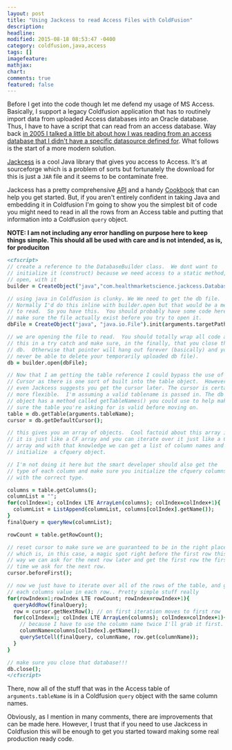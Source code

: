 ```yaml
---
layout: post
title: "Using Jackcess to read Access Files with ColdFusion"
description:
headline:
modified: 2015-08-18 08:53:47 -0400
category: coldfusion,java,access
tags: []
imagefeature:
mathjax:
chart:
comments: true
featured: false
---
```

Before I get into the code though let me defend my usage of MS Access.  Basically, I support a legacy Coldfusion application that has to routinely import data from uploaded Access databases into an Oracle database.  Thus, I have to have a script that can read from an access database.  Way back [in 2005 I talked a little bit about how I was reading from an access database that I didn't have a specific datasource defined for](/2005/11/model-glue-waist-deep.html).  What follows is the start of a more modern solution.


[Jackcess](http://jackcess.sourceforge.net/) is a cool Java library that gives you access to Access.  It's at sourceforge which is a problem of sorts but fortunately the download for this is just a `JAR` file and it seems to be contaminate free.

Jackcess has a pretty comprehensive [API](http://jackcess.sourceforge.net/apidocs/index.html) and a handy [Cookbook](http://jackcess.sourceforge.net/cookbook.html) that can help you get started.  But, if you aren't entirely confident in taking Java and embedding it in Coldfusion I'm going to show you the simplest bit of code you might need to read in all the rows from an Access table and putting that information into a Coldfusion `query` object.

**NOTE: I am not including any error handling on purpose here to keep things simple.  This should all be used with care and is not intended, as is, for produciton**

```cfm
<cfscript>
// create a reference to the DatabaseBuilder class.  We dont want to
// initialize it (construct) because we need access to a static method,
// open, with it
builder = CreateObject("java","com.healthmarketscience.jackcess.DatabaseBuilder");

// using java in Coldfusion is clunky. We We need to get the db file.
// Normally I'd do this inline with builder.open but that would be a mess
// to read.  So you have this.  You should probably have some code here to
// make sure the file actually exist before you try to open it.
dbFile = CreateObject("java", "java.io.File").init(arguments.targetPath);

// we are opening the file to read.  You should totally wrap all code after
// this in a try catch and make sure, in the finally, that you close the
// db.  Otherwise that pointer will hang out forever (basically) and you'll
// never be able to delete your temporarily uploaded db file).
db = builder.open(dbFile);

// Now that I am getting the table reference I could bypass the use of a
// Cursor as there is one sort of built into the table object.  However,
// even Jackcess suggests you get the cursor later. The cursor is certainly
// more flexible.  I'm assuming a valid tablename is passed in. The db
// object has a method called getTableNames() you could use to help make
// sure the table you're asking for is valid before moving on.
table = db.getTable(arguments.tableName);
cursor = db.getDefaultCursor();

// this gives you an array of objects.  Cool factoid about this array is
// it is just like a CF array and you can iterate over it just like a CF
// array and with that knowledge we can get a list of column names and
// initialize  a cfquery object.

// I'm not doing it here but the smart developer should also get the
// type of each column and make sure you initialize the cfquery columns
// with the correct type.

columns = table.getColumns();
columnList = "";
for(colIndex=1; colIndex LTE ArrayLen(columns); colIndex=colIndex+1){
  columnList = ListAppend(columnList, columns[colIndex].getName());
}
finalQuery = queryNew(columnList);

rowCount = table.getRowCount();

// reset cursor to make sure we are guaranteed to be in the right place.
// which is, in this case, a magic spot right before the first row this
// way we can ask for the next row later and get the first row the first
// time we ask for the next row.
cursor.beforeFirst();

// now we just have to iterate over all of the rows of the table, and get
// each columns value in each row.. Pretty simple stuff really
for(rowIndex=1;rowIndex LTE rowCount; rowIndex=rowIndex+1){
  queryAddRow(finalQuery);
  row = cursor.getNextRow(); // on first iteration moves to first row
  for(colIndex=1; colIndex LTE ArrayLen(columns); colIndex=colIndex+1){
    // because I have to use the column name twice I'll grab it first.
    columnName=columns[colIndex].getName();
    querySetCell(finalQuery, columnName, row.get(columnName));
  }
}

// make sure you close that database!!!
db.close();
</cfscript>

```

There, now all of the stuff that was in the Access table of `arguments.tableName` is in a Coldfusion `query` object with the same column names.

Obviously, as I mention in many comments, there are improvements that can be made here.  However, I trust that if you need to use Jackcess in Coldfusion this will be enough to get you started toward making some real production ready code.
